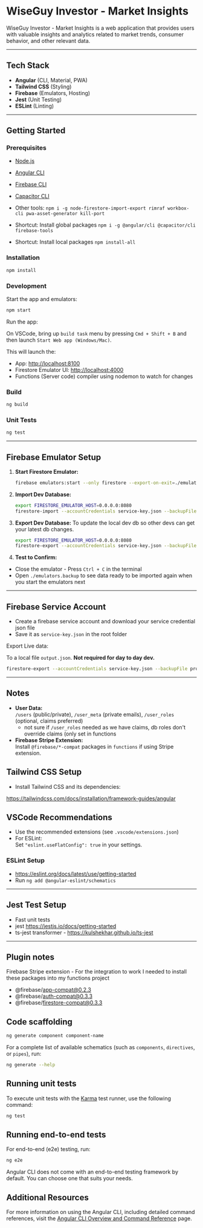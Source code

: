 # WiseGuy Investor - Market Insights

WiseGuy Investor - Market Insights is a web application that provides users with valuable insights and analytics related to market trends, consumer behavior, and other relevant data.

---

## Tech Stack

- **Angular** (CLI, Material, PWA)
- **Tailwind CSS** (Styling)
- **Firebase** (Emulators, Hosting)
- **Jest** (Unit Testing)
- **ESLint** (Linting)

---

## Getting Started

### Prerequisites

- [Node.js](https://nodejs.org/)
- [Angular CLI](https://angular.dev/tools/cli)
- [Firebase CLI](https://firebase.google.com/docs/cli)
- [Capacitor CLI](https://capacitorjs.com/docs/getting-started)
- Other tools: `npm i -g node-firestore-import-export rimraf workbox-cli pwa-asset-generator kill-port`

- Shortcut: Install global packages `npm i -g @angular/cli @capacitor/cli firebase-tools`
- Shortcut: Install local packages `npm install-all`

### Installation

```bash
npm install
```

### Development

Start the app and emulators:

```bash
npm start
```

Run the app:

On VSCode, bring up `build task` menu by pressing `Cmd + Shift + B` and then launch `Start Web app (Windows/Mac)`.

This will launch the:

- App: [http://localhost:8100](http://localhost:8100)
- Firestore Emulator UI: [http://localhost:4000](http://localhost:4000)
- Functions (Server code) compiler using nodemon to watch for changes

### Build

```bash
ng build
```

### Unit Tests

```bash
ng test
```

---

## Firebase Emulator Setup

1. **Start Firestore Emulator:**
   ```bash
   firebase emulators:start --only firestore --export-on-exit=./emulators.backup
   ```
2. **Import Dev Database:**
   ```bash
   export FIRESTORE_EMULATOR_HOST=0.0.0.0:8080
   firestore-import --accountCredentials service-key.json --backupFile dev-database.json
   ```
3. **Export Dev Database:**
   To update the local dev db so other devs can get your latest db changes.

   ```bash
   export FIRESTORE_EMULATOR_HOST=0.0.0.0:8080
   firestore-export --accountCredentials service-key.json --backupFile dev-database.json
   ```

4. **Test to Confirm:**

- Close the emulator - Press `Ctrl + C` in the terminal
- Open `./emulators.backup` to see data ready to be imported again when you start the emulators next

---

## Firebase Service Account

- Create a firebase service account and download your service credential json file
- Save it as `service-key.json` in the root folder

Export Live data:

To a local file `output.json`. **Not required for day to day dev.**

```bash
firestore-export --accountCredentials service-key.json --backupFile prod-database.json
```

---

## Notes

- **User Data:**  
  `/users` (public/private), `/user_meta` (private emails), `/user_roles` (optional, claims preferred)
  - not sure if `/user_roles` needed as we have claims, db roles don't override claims (only set in functions
- **Firebase Stripe Extension:**  
  Install `@firebase/*-compat` packages in `functions` if using Stripe extension.

## Tailwind CSS Setup

- Install Tailwind CSS and its dependencies:

https://tailwindcss.com/docs/installation/framework-guides/angular

## VSCode Recommendations

- Use the recommended extensions (see `.vscode/extensions.json`)
- For ESLint:  
  Set `"eslint.useFlatConfig": true` in your settings.

### ESLint Setup

- https://eslint.org/docs/latest/use/getting-started
- Run `ng add @angular-eslint/schematics`

---

## Jest Test Setup

- Fast unit tests
- jest https://jestjs.io/docs/getting-started
- ts-jest transformer - https://kulshekhar.github.io/ts-jest

---

## Plugin notes

Firebase Stripe extension -
For the integration to work I needed to install these packages into my functions project

- @firebase/app-compat@0.2.3
- @firebase/auth-compat@0.3.3
- @firebase/firestore-compat@0.3.3

## Code scaffolding

```bash
ng generate component component-name
```

For a complete list of available schematics (such as `components`, `directives`, or `pipes`), run:

```bash
ng generate --help
```

## Running unit tests

To execute unit tests with the [Karma](https://karma-runner.github.io) test runner, use the following command:

```bash
ng test
```

## Running end-to-end tests

For end-to-end (e2e) testing, run:

```bash
ng e2e
```

Angular CLI does not come with an end-to-end testing framework by default. You can choose one that suits your needs.

## Additional Resources

For more information on using the Angular CLI, including detailed command references, visit the [Angular CLI Overview and Command Reference](https://angular.dev/tools/cli) page.
